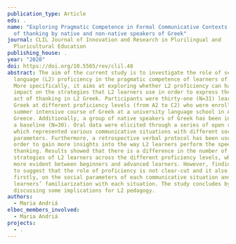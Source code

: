 ```yaml
---
publication_type: Article
eds: .
name: "Exploring Pragmatic Competence in Formal Communicative Contexts: The case
  of thanking by native and non-native speakers of Greek"
journal: CLIL Journal of Innovation and Research in Plurilingual and
  Pluricultural Education
publishing_house: .
year: "2020"
doi: https://doi.org/10.5565/rev/clil.48
abstract: The aim of the current study is to investigate the role of second
  language (L2) proficiency in the pragmatic competence of learners of L2 Greek.
  More specifically, it aims at exploring whether L2 proficiency can have an
  impact on the strategies that L2 learners use in order to express the speech
  act of thanking in L2 Greek. Participants were thirty-one (N=31) learners of
  Greek at different proficiency levels (from A2 to C2) who were enrolled in a
  summer intensive course of Greek at a university language school in Athens,
  Greece. Additionally, a group of native speakers of Greek has been included as
  a baseline (N=30). Oral data were elicited through a series of open role plays
  which represented various communicative situations with different social
  parameters. Furthermore, a retrospective verbal protocol has been used in
  order to gain more insights into the way L2 learners perform the speech act of
  thanking. Results showed that there is a difference in the number of
  strategies of L2 learners across the different proficiency levels, which is
  more evident between beginners and advanced learners. However, findings seem
  to suggest that the role of proficiency is not clear-cut and it also depends,
  firstly, on the social parameters of each communicative situation and also on
  learners’ familiarization with each situation. The study concludes by
  discussing some implications for L2 pedagogy.
authors:
  - Maria Andriá
elbec_members_involved:
  - Maria Andriá
projects:
  - .
---
```

